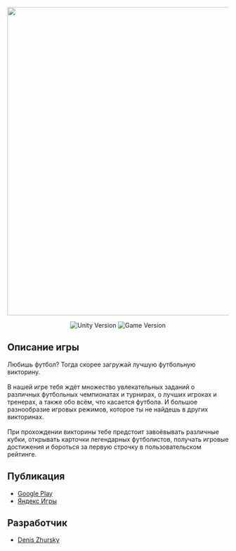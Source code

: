 <p align="center">
      <img src="https://dz-games.ru/images/games/footballquiz_banner.png" width="700">
</p>

<p align="center">
   <img src="https://img.shields.io/badge/Engine-Unity%202023.1.9f1-brightgreen" alt="Unity Version">
   <img src="https://img.shields.io/badge/Version-2.0.5%20(Stable)-blue" alt="Game Version">
</p>

## Описание игры

Любишь футбол? Тогда скорее загружай лучшую футбольную викторину.<br><br>
В нашей игре тебя ждёт множество увлекательных заданий о различных футбольных чемпионатах и турнирах, о лучших игроках и тренерах, а также обо всём, что касается футбола. И большое разнообразие игровых режимов, которое ты не найдешь в других викторинах.<br><br>
При прохождении викторины тебе предстоит завоёвывать различные кубки, открывать карточки легендарных футболистов, получать игровые достижения и бороться за первую строчку в пользовательском рейтинге.

## Публикация

- [Google Play](https://play.google.com/store/apps/details?id=ru.cubra.football)
- [Яндекс Игры](https://yandex.ru/games/app/231815)


## Разработчик

- [Denis Zhursky](https://github.com/deniszh16)
